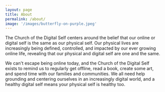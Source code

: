 ```yaml
---
layout: page
title: About
permalink: /about/
image: '/images/butterfly-on-purple.jpeg'
---
```

The Church of the Digital Self centers around the belief that our online or digital self is the same as our physical self. Our physical lives are increasingly being defined, controlled, and impacted by our ever growing online life, revealing that our physical and digital self are one and the same.

We can't escape being online today, and the Church of the Digital Self exists to remind us to regularly get offline, read a book, create some art, and spend time with our families and communities. We all need help grounding and centering ourselves in an increasingly digital world, and a healthy digital self means your physical self is healthy too.